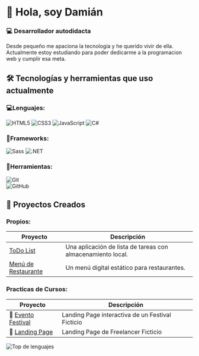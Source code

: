 # 👋 Hola, soy Damián
### 💻 Desarrollador autodidacta
Desde pequeño me apaciona la tecnología y he querido vivir de ella.
Actualmente estoy estudiando para poder dedicarme a la programacion web y cumplir esa meta.

## 🛠️ Tecnologías y herramientas que uso actualmente
### 💻Lenguajes:
![HTML5](https://img.shields.io/badge/HTML5-E34F26?style=flat&logo=html5&logoColor=white)
![CSS3](https://img.shields.io/badge/CSS3-1572B6?style=flat&logo=css3&logoColor=white)
![JavaScript](https://img.shields.io/badge/JavaScript-F7DF1E?style=flat&logo=javascript&logoColor=black)
![C#](https://img.shields.io/badge/C%23-239120?style=flat&logo=c-sharp&logoColor=white)
### 💠Frameworks:
![Sass](https://img.shields.io/badge/Sass-CC6699?style=flat&logo=sass&logoColor=white)
![.NET](https://img.shields.io/badge/.NET-512BD4?style=flat&logo=dotnet&logoColor=white)
### 🔧Herramientas:
![Git](https://img.shields.io/badge/Git-F05032?style=flat&logo=git&logoColor=white)  
![GitHub](https://img.shields.io/badge/GitHub-181717?style=flat&logo=github&logoColor=white)


## 🚀 Proyectos Creados
### Propios:
| Proyecto | Descripción |
|----------|-------------|
| [ToDo List](https://github.com/Destruktar/ToDo-List) | Una aplicación de lista de tareas con almacenamiento local. |
| [Menú de Restaurante](https://github.com/Destruktar/MenuDigital) | Un menú digital estático para restaurantes. |

### Practicas de Cursos:
| Proyecto | Descripción |
|----------|-------------|
| 🎊 [Evento Festival](https://github.com/Destruktar/Festival-Proyecto) | Landing Page interactiva de un Festival Ficticio |
| 🧾 [Landing Page](https://github.com/Destruktar/landing-page) | Landing Page de Freelancer Ficticio |


![Top de lenguajes](https://github-readme-stats.vercel.app/api/top-langs/?username=Destruktar&layout=compact&theme=radical)  


